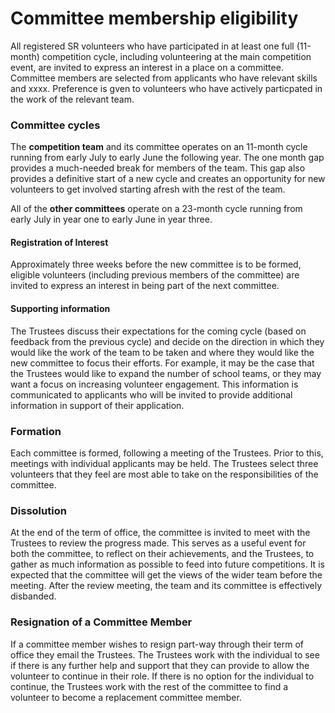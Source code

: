 # Committee membership eligibility

All registered SR volunteers who have participated in at least one full (11-month) competition cycle, including volunteering at the main competition event, are invited to express an interest in a place on a committee. Committee members are selected from applicants who have relevant skills and xxxx. Preference is gven to  volunteers who have actively particpated in the work of the relevant team. 

### Committee cycles

The **competition team** and its committee operates on an 11-month cycle running from early July to early June the following year. The one month gap provides a much-needed break for members of the team. This gap also provides a definitive start of a new cycle and creates an opportunity for new volunteers to get involved starting afresh with the rest of the team.

All of the **other committees** operate on a 23-month cycle running from early July in year one to early June in year three. 

#### Registration of Interest

Approximately three weeks before the new committee is to be formed, eligible volunteers (including previous members of the committee) are invited to express an interest in being part of the next committee.  

#### Supporting information

The Trustees discuss their expectations for the coming cycle (based on feedback from the previous cycle) and decide on the direction in which they would like the work of the team  to be taken and where they would like the new committee to focus their efforts. For example, it may be the case that the Trustees would like to expand the number of school teams, or they may want a focus on increasing volunteer engagement. This information is communicated to applicants who will be invited to provide additional information in support of their application.

### Formation

Each committee is formed, following a meeting of the Trustees. Prior to this, meetings with individual applicants may be held.  The Trustees select three volunteers that they feel are most able to take on the responsibilities of the committee. 

### Dissolution

At the end of the term of office, the committee is invited to meet with the Trustees to review the progress made. This serves as a useful event for both the committee, to reflect on their achievements, and the Trustees, to gather as much information as possible to feed into future competitions. It is expected that the committee will get the views of the wider team before the meeting. After the review meeting, the team and its committee is effectively disbanded.

### Resignation of a Committee Member

If a committee member wishes to resign part-way through their term of office they email the Trustees. The Trustees work with the individual to see if there is any further help and support that they can provide to allow the volunteer  to continue in their role. If there is no option for the individual to continue, the Trustees work with the rest of the committee to find a volunteer to become a replacement committee member. 
